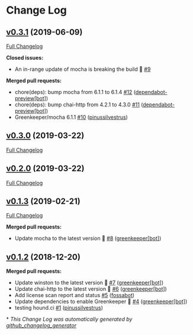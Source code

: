 # Change Log

## [v0.3.1](https://github.com/pinussilvestrus/feathers-python/tree/v0.3.1) (2019-06-09)
[Full Changelog](https://github.com/pinussilvestrus/feathers-python/compare/v0.3.0...v0.3.1)

**Closed issues:**

- An in-range update of mocha is breaking the build 🚨 [\#9](https://github.com/pinussilvestrus/feathers-python/issues/9)

**Merged pull requests:**

- chore\(deps\): bump mocha from 6.1.1 to 6.1.4 [\#12](https://github.com/pinussilvestrus/feathers-python/pull/12) ([dependabot-preview[bot]](https://github.com/apps/dependabot-preview))
- chore\(deps\): bump chai-http from 4.2.1 to 4.3.0 [\#11](https://github.com/pinussilvestrus/feathers-python/pull/11) ([dependabot-preview[bot]](https://github.com/apps/dependabot-preview))
- Greenkeeper/mocha 6.1.1 [\#10](https://github.com/pinussilvestrus/feathers-python/pull/10) ([pinussilvestrus](https://github.com/pinussilvestrus))

## [v0.3.0](https://github.com/pinussilvestrus/feathers-python/tree/v0.3.0) (2019-03-22)
[Full Changelog](https://github.com/pinussilvestrus/feathers-python/compare/v0.2.0...v0.3.0)

## [v0.2.0](https://github.com/pinussilvestrus/feathers-python/tree/v0.2.0) (2019-03-22)
[Full Changelog](https://github.com/pinussilvestrus/feathers-python/compare/v0.1.3...v0.2.0)

## [v0.1.3](https://github.com/pinussilvestrus/feathers-python/tree/v0.1.3) (2019-02-21)
[Full Changelog](https://github.com/pinussilvestrus/feathers-python/compare/v0.1.2...v0.1.3)

**Merged pull requests:**

- Update mocha to the latest version 🚀 [\#8](https://github.com/pinussilvestrus/feathers-python/pull/8) ([greenkeeper[bot]](https://github.com/apps/greenkeeper))

## [v0.1.2](https://github.com/pinussilvestrus/feathers-python/tree/v0.1.2) (2018-12-20)
**Merged pull requests:**

- Update winston to the latest version 🚀 [\#7](https://github.com/pinussilvestrus/feathers-python/pull/7) ([greenkeeper[bot]](https://github.com/apps/greenkeeper))
- Update chai-http to the latest version 🚀 [\#6](https://github.com/pinussilvestrus/feathers-python/pull/6) ([greenkeeper[bot]](https://github.com/apps/greenkeeper))
- Add license scan report and status [\#5](https://github.com/pinussilvestrus/feathers-python/pull/5) ([fossabot](https://github.com/fossabot))
- Update dependencies to enable Greenkeeper 🌴 [\#4](https://github.com/pinussilvestrus/feathers-python/pull/4) ([greenkeeper[bot]](https://github.com/apps/greenkeeper))
- testing hound.ci [\#1](https://github.com/pinussilvestrus/feathers-python/pull/1) ([pinussilvestrus](https://github.com/pinussilvestrus))



\* *This Change Log was automatically generated by [github_changelog_generator](https://github.com/skywinder/Github-Changelog-Generator)*